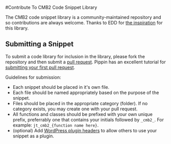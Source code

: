 #Contribute To CMB2 Code Snippet Library

The CMB2 code snippet library is a community-maintained repository and so contributions are always welcome. Thanks to EDD for [the inspiration](https://github.com/easydigitaldownloads/library) for this library.

## Submitting a Snippet

To submit a code library for inclusion in the library, please fork the repository and then submit a [pull request](https://github.com/jtsternberg/CMB2-Snippet-Library/pulls). Pippin has an excellent tutorial for [submitting your first pull request](http://pippinsplugins.com/submitting-your-first-pull-request/).

Guidelines for submission:

- Each snippet should be placed in it's own file.
- Each file should be named appropriately based on the purpose of the snippet.
- Files should be placed in the appropriate category (folder). If no category exists, you may create one with your pull request.
- All functions and classes should be prefixed with your own unique prefix, preferrably one that contains your initials followed by `_cmb2_`. For example: `jt_cmb2_{function name here}`.
- (optional) Add [WordPress plugin headers](http://codex.wordpress.org/File_Header#Plugin_File_Header_Example) to allow others to use your snippet as a plugin.